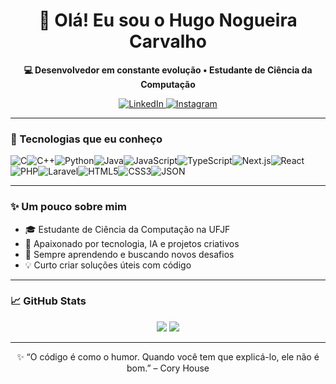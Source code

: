<h1 align="center">👋 Olá! Eu sou o Hugo Nogueira Carvalho</h1>

<p align="center">
  <strong>💻 Desenvolvedor em constante evolução • Estudante de Ciência da Computação</strong>
</p>

<p align="center">
  <a href="https://www.linkedin.com/in/hugo-nogueira-carvalho-b50414249" target="_blank">
    <img alt="LinkedIn" src="https://img.shields.io/badge/LinkedIn-0077B5?style=for-the-badge&logo=linkedin&logoColor=white"/>
  </a>
  <a href="https://www.instagram.com/hugo_carvalho._/" target="_blank">
    <img alt="Instagram" src="https://img.shields.io/badge/Instagram-E4405F?style=for-the-badge&logo=instagram&logoColor=white"/>
  </a>
</p>

---

### 🚀 Tecnologias que eu conheço

<div style="display: flex; flex-wrap: wrap;">
  <img alt="C" src="https://img.shields.io/badge/C-00599C?style=for-the-badge&logo=c&logoColor=white"/>
  <img alt="C++" src="https://img.shields.io/badge/C++-00599C?style=for-the-badge&logo=c%2B%2B&logoColor=white"/>
  <img alt="Python" src="https://img.shields.io/badge/Python-3776AB?style=for-the-badge&logo=python&logoColor=white"/>
  <img alt="Java" src="https://img.shields.io/badge/Java-ED8B00?style=for-the-badge&logo=java&logoColor=white"/>
  <img alt="JavaScript" src="https://img.shields.io/badge/JavaScript-F7DF1E?style=for-the-badge&logo=javascript&logoColor=black"/>
  <img alt="TypeScript" src="https://img.shields.io/badge/TypeScript-3178C6?style=for-the-badge&logo=typescript&logoColor=white"/>
  <img alt="Next.js" src="https://img.shields.io/badge/Next.js-000000?style=for-the-badge&logo=nextdotjs&logoColor=white"/>
  <img alt="React" src="https://img.shields.io/badge/React-20232A?style=for-the-badge&logo=react&logoColor=61DAFB"/>
  <img alt="PHP" src="https://img.shields.io/badge/PHP-777BB4?style=for-the-badge&logo=php&logoColor=white"/>
  <img alt="Laravel" src="https://img.shields.io/badge/Laravel-FF2D20?style=for-the-badge&logo=laravel&logoColor=white"/>
  <img alt="HTML5" src="https://img.shields.io/badge/HTML5-E34F26?style=for-the-badge&logo=html5&logoColor=white"/>
  <img alt="CSS3" src="https://img.shields.io/badge/CSS3-1572B6?style=for-the-badge&logo=css3&logoColor=white"/>
  <img alt="JSON" src="https://img.shields.io/badge/JSON-000000?style=for-the-badge&logo=json&logoColor=white"/>
</div>

---

### ✨ Um pouco sobre mim

- 🎓 Estudante de Ciência da Computação na UFJF  
- 🤖 Apaixonado por tecnologia, IA e projetos criativos  
- 🌱 Sempre aprendendo e buscando novos desafios  
- 💡 Curto criar soluções úteis com código

---

### 📈 GitHub Stats

<p align="center">
  <img src="https://github-readme-stats.vercel.app/api?username=hugocarv07&show_icons=true&theme=github_dark&hide=prs"/>
  <img src="https://github-readme-stats.vercel.app/api/top-langs/?username=hugocarv07&layout=compact&theme=github_dark"/>
</p>

---

<div align="center">
  ✨ “O código é como o humor. Quando você tem que explicá-lo, ele não é bom.” – Cory House
</div>
